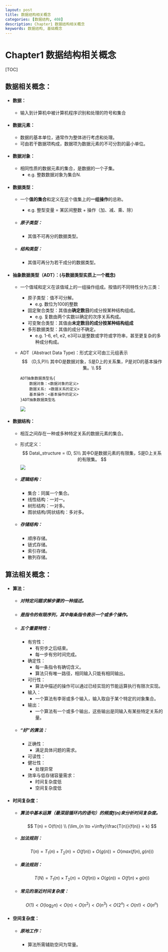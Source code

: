 ```yaml
---
layout: post
title: 数据结构相关概念
categories: [数据结构, 408]
description: Chapter1 数据结构相关概念
keywords: 数据结构, 基础概念
---
```


# Chapter1 数据结构相关概念
[TOC]
## 数据相关概念：

- #### 数据：

    - 输入到计算机中被计算机程序识别和处理的符号和集合

- #### 数据元素：

    - 数据的基本单位，通常作为整体进行考虑和处理。
    - 可由若干数据项构成，数据项为数据元素的不可分割的最小单位。

- #### 数据对象：

    - 相同性质的数据元素的集合，是数据的一个子集。
        - e.g. 整数数据对象为集合N.
    
- #### 数据类型：

    - 一个**值的集合**和定义在这个值集上的**一组操作**的总称。

        - e.g. 整型变量 = 某区间整数 + 操作（加、减、乘、除）

    - ##### 原子类型：

        - 其值不可再分的数据类型。

    - ##### 结构类型：

        - 其值可再分为若干成分的数据类型。

- #### 抽象数据类型（ADT）：(与数据类型实质上一个概念)

    - 一个值域和定义在该值域上的一组操作组成。按值的不同特性分为三类：
        - 原子类型：值不可分解。
            - e.g. 数位为100的整数
        - 固定聚合类型：其值由**确定数目**的成分按某种结构组成。
            - e.g. 复数由两个实数以确定的次序关系构成。
        - 可变聚合类型：其值由**未定数目的成分按某种结构组成**
        - 多形数据类型：其值的成分不确定。
            - e.g. 1-6, e1, e2, e3可以是整数或字符或字符串，甚至更复杂的多种成分构成。

    - ADT（Abstract Data Type)：形式定义可由三元组表示
        $$
        （D,S,P)\\
        其中D是数据对象，S是D上的关系集，P是对D的基本操作集。\\
        $$

        ```
        ADT抽象数据类型名{
        	数据对象：<数据对象的定义>
        	数据关系: <数据关系的定义>
        	基本操作：<基本操作的定义>
        }ADT抽象数据类型名
        ```

        ![](https://cdn.jsdelivr.net/gh/yangjucai/yangjucai.github.io@main/images/posts20220303141809.png)

- #### 数据结构：

    - 相互之间存在一种或多种特定关系的数据元素的集合。

    - 形式定义：
        $$
        Data\_structure = (D, S)\\
        其中D是数据元素的有限集，S是D上关系的有限集。
        $$
        ![](https://cdn.jsdelivr.net/gh/yangjucai/yangjucai.github.io@main/images/posts20220303131507.png)

    - ##### 逻辑结构：

        - 集合：同属一个集合。
        - 线性结构：一对一。
        - 树形结构：一对多。
        - 图状结构/网状结构：多对多。

    - ##### 存储结构：

        - 顺序存储。
        - 链式存储。
        - 索引存储。
        - 散列存储。

## 算法相关概念：

- #### 算法：

    - ##### 对特定问题求解步骤的一种描述。

    - ##### 是指令的有限序列，其中每条指令表示一个或多个操作。

    - ##### 五个重要特性：

        - 有穷性：
            - 有穷步之后结束。
            - 每一步有穷时间完成。
        - 确定性：
            - 每一条指令有确切含义。
            - 算法只有唯一路径，相同输入只能有相同输出。
        - 可行性：
            - 算法中描述的操作可以通过已经实现的节能运算执行有限次实现。
        - 输入：
            - 一个算法有李哥或多个输入，输入取自于某个特定的对象集合。
        - 输出：
            - 一个算法有一个或多个输出，这些输出是同输入有某些特定关系的量。

    - ##### “好”的算法：

        - 正确性：
            - 满足具体问题的需求。
        - 可读性：
        - 健壮性：
            - 处理异常
        - 效率与低存储容量需求：
            - 时间复杂度低
            - 空间复杂度低

- #### 时间复杂度：

    - ##### 算法中基本运算（最深层循环内的语句）的频度f(n)来分析时间复杂度。

        $$
        T(n) = O(f(n)) \\
        (\lim_{n \to +\infty}\frac{T(n)}{f(n)} = k)
        $$

    - ##### 加法规则：

        $$
        T(n) = T_1(n)+T_2(n)=O(f(n))+O(g(n))=O(max(f(n),g(n)))
        $$

    - ##### 乘法规则：

        $$
        T(N)=T_1(n)\times T_2(n)=O(f(n))\times O(g(n))=O(f(n)\times g(n))
        $$

    - ##### 常见的渐近时间复杂度：

        $$
        O(1)<O(\log_2n)<O(n)<O(n^2)<O(n^3)<O(2^n)<O(n!)<O(n^n)
        $$

- #### 空间复杂度：

    - ##### 原地工作：

        - 算法所需辅助空间为常量。
